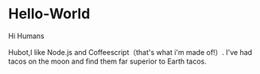 # Hello-World
Hi Humans


Hubot,I like Node.js and Coffeescript（that's what i'm made of!）.
I've had tacos on the moon and find them far superior to Earth tacos.
